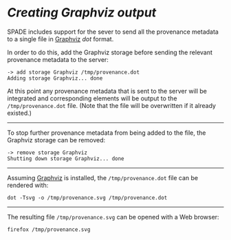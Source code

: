 # _Creating Graphviz output_ #

SPADE includes support for the sever to send all the provenance metadata to a single file in [Graphviz](http://www.graphviz.org) _dot_ format.

In order to do this, add the Graphviz storage before sending the relevant provenance metadata to the server:

```
-> add storage Graphviz /tmp/provenance.dot
Adding storage Graphviz... done
```

At this point any provenance metadata that is sent to the server will be integrated and corresponding elements will be output to the `/tmp/provenance.dot` file. (Note that the file will be overwritten if it already existed.)


---


To stop further provenance metadata from being added to the file, the Graphviz storage can be removed:

```
-> remove storage Graphviz
Shutting down storage Graphviz... done
```


---


Assuming [Graphviz](http://www.graphviz.org) is installed, the `/tmp/provenance.dot` file can be rendered with:

```
dot -Tsvg -o /tmp/provenance.svg /tmp/provenance.dot
```


---


The resulting file `/tmp/provenance.svg` can be opened with a Web browser:

```
firefox /tmp/provenance.svg
```